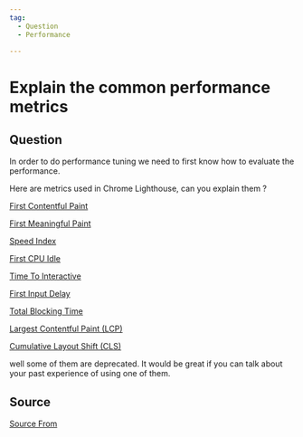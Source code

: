 ```yaml
---
tag:
  - Question
  - Performance

---
```

  
# Explain the common performance metrics

## Question
In order to do performance tuning we need to first know how to evaluate the performance.

Here are metrics used in Chrome Lighthouse, can you explain them ?

[First Contentful Paint](https://web.dev/first-contentful-paint/)

[First Meaningful Paint](https://web.dev/first-meaningful-paint)

[Speed Index](https://web.dev/speed-index)

[First CPU Idle](https://web.dev/first-cpu-idle)

[Time To Interactive](https://web.dev/interactive)

[First Input Delay](https://web.dev/fid)

[Total Blocking Time](https://web.dev/lighthouse-total-blocking-time/)

[Largest Contentful Paint (LCP)](https://web.dev/lcp/)

[Cumulative Layout Shift (CLS)](https://web.dev/cls/)

well some of them are deprecated. It would be great if you can talk about your past experience of using one of them.




##  Source
[Source From](https://bigfrontend.dev/question/Explain-the-common-performance-metrics)

  